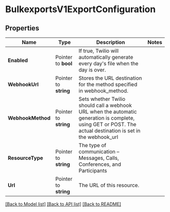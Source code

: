 # BulkexportsV1ExportConfiguration

## Properties

Name | Type | Description | Notes
------------ | ------------- | ------------- | -------------
**Enabled** | Pointer to **bool** | If true, Twilio will automatically generate every day's file when the day is over. |
**WebhookUrl** | Pointer to **string** | Stores the URL destination for the method specified in webhook_method. |
**WebhookMethod** | Pointer to **string** | Sets whether Twilio should call a webhook URL when the automatic generation is complete, using GET or POST. The actual destination is set in the webhook_url |
**ResourceType** | Pointer to **string** | The type of communication – Messages, Calls, Conferences, and Participants |
**Url** | Pointer to **string** | The URL of this resource. |

[[Back to Model list]](../README.md#documentation-for-models) [[Back to API list]](../README.md#documentation-for-api-endpoints) [[Back to README]](../README.md)


